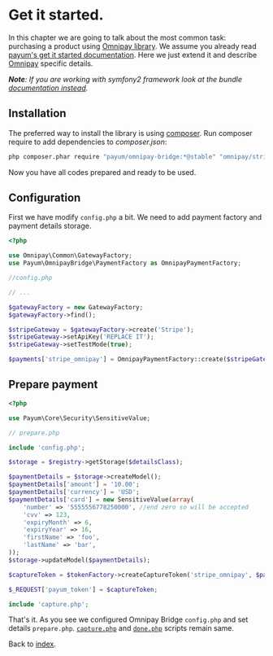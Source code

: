 # Get it started.

In this chapter we are going to talk about the most common task: purchasing a product using [Omnipay library](https://github.com/adrianmacneil/omnipay).
We assume you already read [payum's get it started documentation](https://github.com/Payum/Payum/blob/master/src/Payum/Core/Resources/docs/get-it-started.md).
Here we just extend it and describe [Omnipay](https://github.com/adrianmacneil/omnipay) specific details.

_**Note**: If you are working with symfony2 framework look at the bundle [documentation instead](https://github.com/Payum/PayumBundle/blob/master/Resources/doc/index.md)._

## Installation

The preferred way to install the library is using [composer](http://getcomposer.org/).
Run composer require to add dependencies to _composer.json_:

```bash
php composer.phar require "payum/omnipay-bridge:*@stable" "omnipay/stripe:~2.0"
```

Now you have all codes prepared and ready to be used.

## Configuration

First we have modify `config.php` a bit.
We need to add payment factory and payment details storage.

```php
<?php

use Omnipay\Common\GatewayFactory;
use Payum\OmnipayBridge\PaymentFactory as OmnipayPaymentFactory;

//config.php

// ...

$gatewayFactory = new GatewayFactory;
$gatewayFactory->find();

$stripeGateway = $gatewayFactory->create('Stripe');
$stripeGateway->setApiKey('REPLACE IT');
$stripeGateway->setTestMode(true);

$payments['stripe_omnipay'] = OmnipayPaymentFactory::create($stripeGateway);
```

## Prepare payment

```php
<?php

use Payum\Core\Security\SensitiveValue;

// prepare.php

include 'config.php';

$storage = $registry->getStorage($detailsClass);

$paymentDetails = $storage->createModel();
$paymentDetails['amount'] = '10.00';
$paymentDetails['currency'] = 'USD';
$paymentDetails['card'] = new SensitiveValue(array(
    'number' => '5555556778250000', //end zero so will be accepted
    'cvv' => 123,
    'expiryMonth' => 6,
    'expiryYear' => 16,
    'firstName' => 'foo',
    'lastName' => 'bar',
));
$storage->updateModel($paymentDetails);

$captureToken = $tokenFactory->createCaptureToken('stripe_omnipay', $paymentDetails, 'done.php');

$_REQUEST['payum_token'] = $captureToken;

include 'capture.php';
```

That's it. As you see we configured Omnipay Bridge `config.php` and set details `prepare.php`.
[`capture.php`](https://github.com/Payum/Payum/blob/master/src/Payum/Core/Resources/docs/capture-script.md) and [`done.php`](https://github.com/Payum/Payum/blob/master/src/Payum/Core/Resources/docs/done-script.md) scripts remain same.

Back to [index](index.md).
